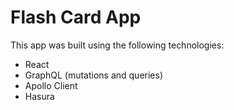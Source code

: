 # Flash Card App

This app was built using the following technologies:
* React
* GraphQL (mutations and queries)
* Apollo Client
* Hasura

